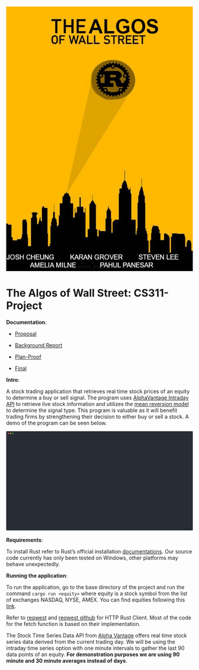 ![alt](algos-of-wallstreet.jpg)

# The Algos of Wall Street: CS311-Project

**Documentation**:

* [Proposal](docs/project-proposal.pdf)

* [Background Report](docs/project-background-report.pdf)

* [Plan-Proof](docs/project-plan-proof.pdf)

* [Final](docs/project-final.pdf)

**Intro**:

A stock trading application that retrieves real time stock prices of an equity to determine a buy or sell signal. The program uses [AlphaVantage Intraday API](https://www.alphavantage.co/documentation/) to retrieve live stock information and utilizes the [mean reversion model](https://medium.com/the-ocean-trade/algorithmic-trading-101-lesson-2-data-strategy-design-and-mean-reversion-25c19a003328) to determine the signal type. This program is valuable as it will benefit trading firms by strengthening their decision to either buy or sell a stock. A demo of the program can be seen below.

[![algos gif](docs/demo.svg)](https://asciinema.org/a/pG0yXK0V9XEdHym1s7VowsquF?autoplay=1)

**Requirements**:

To install Rust refer to Rust’s official installation [documentations](https://www.rust-lang.org/en-US/install.html). Our source code currently has only been tested on Windows, other platforms may behave unexpectedly.

**Running the application**:

To run the application, go to the base directory of the project and run the command `cargo run <equity>` where equity is a stock symbol from the list of exchanges NASDAQ, NYSE, AMEX. You can find equities following this [link](https://www.nasdaq.com/screening/company-list.aspx).

Refer to [reqwest](https://docs.rs/reqwest/0.9.5/reqwest/) and [reqwest github](https://github.com/seanmonstar/reqwest) for HTTP Rust Client. Most of the code for the fetch function is based on their implementation. 

The Stock Time Series Data API from [Alpha Vantage](https://www.alphavantage.co/documentation/) offers real time stock series data derived from the current trading day. We will be using the intraday time series option with one minute intervals to gather the last 90 data points of an equity. **For demonstration purposes we are using 90 minute and 30 minute averages instead of days**.
